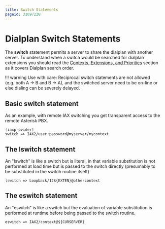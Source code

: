 ```yaml
---
title: Switch Statements
pageid: 31097228
---
```


Dialplan Switch Statements
==========================

The **switch** statement permits a server to share the dialplan with another server. To understand when a switch would be searched for dialplan extensions you should read the [Contexts, Extensions, and Priorities](/Configuration/Dialplan/Contexts-Extensions-and-Priorities) section as it covers Dialplan search order.




!!! warning 
    Use with care: Reciprocal switch statements are not allowed (e.g. both A -> B and B -> A), and the switched server need to be on-line or else dialing can be severely delayed.

      
[//]: # (end-warning)



Basic switch statement
----------------------

As an example, with remote IAX switching you get transparent access to the remote Asterisk PBX.

```
[iaxprovider]
switch => IAX2/user:password@myserver/mycontext

```

The lswitch statement
---------------------

An "lswitch" is like a switch but is literal, in that variable substitution is not performed at load time but is passed to the switch directly (presumably to be substituted in the switch routine itself)

```
lswitch => Loopback/12${EXTEN}@othercontext

```

The eswitch statement
---------------------

An "eswitch" is like a switch but the evaluation of variable substitution is performed at runtime before being passed to the switch routine.

```
eswitch => IAX2/context@${CURSERVER}

```





